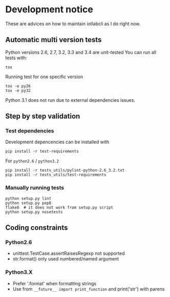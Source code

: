 Development notice
==================

These are advices on how to maintain iotlabcli as I do right now.

Automatic multi version tests
-----------------------------

Python versions 2.6, 2.7, 3.2, 3.3 and 3.4 are unit-tested
You can run all tests with:

    tox

Running test for one specific version

    tox -e py26
    tox -e py32

Python 3.1 does not run due to external dependencies issues.


Step by step validation
-----------------------

### Test dependencies ###

Development depencencies can be installed with

    pip install -r test-requirements

For `python2.6` / `python3.2`

    pip install -r tests_utils/pylint-python-2.6_3.2.txt
    pip install -r tests_utils/test-requirements

### Manually running tests ###

    python setup.py lint
    python setup.py pep8
    flake8  # it does not work from setup.py script
    python setup.py nosetests


Coding constraints
------------------

### Python2.6 ###

 * unittest.TestCase.assertRaisesRegexp not supported
 * str.format() only used numbered/named argument


### Python3.X ###

 * Prefer '.format' when formatting strings
 * Use from `__future__ import print_function` and print('str') with parens

